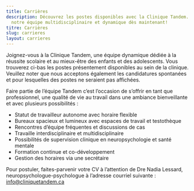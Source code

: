 ```yaml
---
title: Carrières
description: Découvrez les postes disponibles avec la Clinique Tandem. Joignez
  notre équipe multidisciplinaire et dynamique dès maintenant!
titre: Carrières
slug: carrieres
layout: carrieres
---
```

Joignez-vous à la Clinique Tandem, une équipe dynamique dédiée à la réussite scolaire et au mieux-être des enfants et des adolescents. Vous trouverez ci-bas les postes présentement disponibles au sein de la clinique. Veuillez noter que nous acceptons également les candidatures spontanées et pour lesquelles des postes ne seraient pas affichées.

Faire partie de l’équipe Tandem c’est l’occasion de s’offrir en tant que professionnel, une qualité de vie au travail dans une ambiance bienveillante et avec plusieurs possibilités : 

* Statut de travailleur autonome avec horaire flexible
* Bureaux spacieux et lumineux avec espaces de travail et testothèque
* Rencontres d’équipe fréquentes et discussions de cas 
* Travaille interdisciplinaire et multidisciplinaire
* Possibilités de supervision clinique en neuropsychologie et santé mentale
* Formation continue et co-développement
* Gestion des horaires via une secrétaire

Pour postuler, faites-parvenir votre CV à l’attention de Dre Nadia Lessard, neuropsychologue-psychologue à l’adresse courriel suivante : info@cliniquetandem.ca